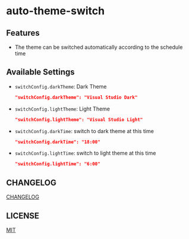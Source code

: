 # auto-theme-switch

## Features

- The theme can be switched automatically according to the schedule time

## Available Settings

- `switchConfig.darkTheme`: Dark Theme

  ```json
  "switchConfig.darkTheme": "Visual Studio Dark"
  ```

- `switchConfig.lightTheme`: Light Theme

  ```json
  "switchConfig.lightTheme": "Visual Studio Light"
  ```

- `switchConfig.darkTime`: switch to dark theme at this time

  ```json
  "switchConfig.darkTime": "18:00"
  ```

- `switchConfig.lightTime`: switch to light theme at this time

  ```json
  "switchConfig.lightTime": "6:00"
  ```

## CHANGELOG

[CHANGELOG](https://github.com/cnyballk/auto-theme-switch/blob/master/CHANGELOG.md)

## LICENSE

[MIT](https://github.com/cnyballk/auto-theme-switch/blob/master/LICENSE)
